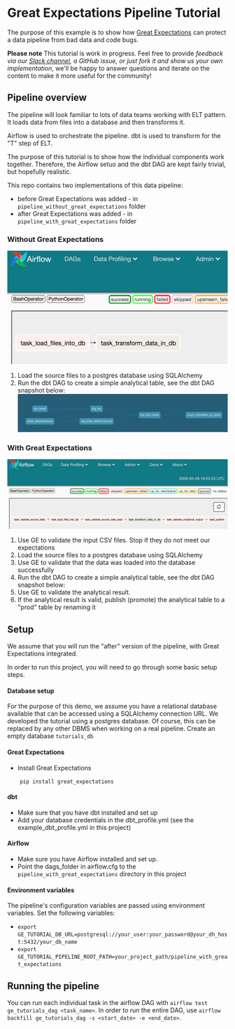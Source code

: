 # Great Expectations Pipeline Tutorial

The purpose of this example is to show how [Great Expectations](https://greatexpectations.io) can protect a data pipeline from bad data and code bugs.

**Please note** This tutorial is work in progress. Feel free to provide *feedback via our [Slack channel](https://greatexpectations.io/slack), a GitHub issue, or just fork it and show us your own implementation*, we'll be happy to answer questions and iterate on the content to make it more useful for the community!

## Pipeline overview

The pipeline will look familiar to lots of data teams working with ELT pattern. 
It loads data from files into a database and then transforms it.

Airflow is used to orchestrate the pipeline. dbt is used to transform for the "T" step of ELT.

The purpose of this tutorial is to show how the individual components work together. Therefore, the Airflow setuo and the dbt DAG are kept fairly trivial, but hopefully realistic.

This repo contains two implementations of this data pipeline:
* before Great Expectations was added - in `pipeline_without_great_expectations` folder
* after Great Expectations was added - in `pipeline_with_great_expectations` folder 

### Without Great Expectations

![The airflow DAG](images/pipeline_airflow_dag_without_ge.png)
 
1. Load the source files to a postgres database using SQLAlchemy
2. Run the dbt DAG to create a simple analytical table, see the dbt DAG snapshot below:
![The dbt DAG](images/dbt_dag.png)


### With Great Expectations

![The airflow DAG](images/pipeline_airflow_dag_with_ge.png)

1. Use GE to validate the input CSV files. Stop if they do not meet our expectations 
2. Load the source files to a postgres database using SQLAlchemy
3. Use GE to validate that the data was loaded into the database successfully
4. Run the dbt DAG to create a simple analytical table, see the dbt DAG snapshot below:
5. Use GE to validate the analytical result.
6. If the analytical result is valid, publish (promote) the analytical table to a "prod" table by renaming it

## Setup

We assume that you will run the "after" version of the pipeline, with Great Expectations integrated.

In order to run this project, you will need to go through some basic setup steps.

#### Database setup
For the purpose of this demo, we assume you have a relational database available that can be accessed using a SQLAlchemy connection URL. We developed the tutorial using a postgres database. Of course, this can be replaced by any other DBMS when working on a real pipeline.
Create an empty database `tutorials_db`

#### Great Expectations

* Install Great Expectations

```
    pip install great_expectations
```

#### dbt

* Make sure that you have dbt installed and set up
* Add your database credentials in the dbt_profile.yml (see the example_dbt_profile.yml in this project)

#### Airflow

* Make sure you have Airflow installed and set up.
* Point the dags_folder in airflow.cfg to the `pipeline_with_great_expectations` directory in this project

#### Environment variables

The pipeline's configuration variables are passed using environment variables. Set the following variables:
* `export GE_TUTORIAL_DB_URL=postgresql://your_user:your_password@your_dh_host:5432/your_db_name`
* `export GE_TUTORIAL_PIPELINE_ROOT_PATH=your_project_path/pipeline_with_great_expectations`


## Running the pipeline

You can run each individual task in the airflow DAG with `airflow test ge_tutorials_dag <task_name>`.
In order to run the entire DAG, use `airflow backfill ge_tutorials_dag -s <start_date> -e <end_date>`.

